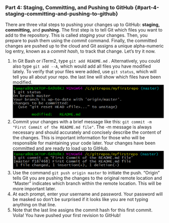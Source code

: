 ### Part 4: Staging, Committing, and Pushing to GitHub {#part-4-staging-committing-and-pushing-to-github}

There are three vital steps to pushing your changes up to GitHub: **staging, committing,** and **pushing.** The first step is to tell Git which files you want to add to the repository. This is called _staging_ your changes. Then, you prepare to push them using the _commit_ command. Finally, the committed changes are pushed up to the cloud and Git assigns a unique alpha-numeric log entry, known as a _commit hash_, to track that change. Let’s try it now.

1.  In Git Bash or iTerm2, type `git add README.md` . Alternatively, you could also type `git add --A`, which would add all files you have modified lately. To verify that your files were added, use `git status`, which will tell you all about your repo. the last line will show which files have been modified.
![](../assets/image09.png)
2.  Commit your changes with a brief message like this: `git commit -m "First Commit of the README.md file"`. The -m message is always necessary and should accurately and concisely describe the content of the changes. This is important information for those who will be responsible for maintaining your code later. Your changes have been committed and are ready to load up to GitHub.
![](../assets/image00.png)
3.  Use the command `git push origin master` to initiate the push. “Origin” tells Git you are pushing the changes to the original remote location and “Master” indicates which branch within the remote location. This will be more important later.
4.  At each prompt, enter your username and password. Your password will be masked so don’t be surprised if it looks like you are not typing anything on that line.
5.  Note that the last line assigns the commit hash for this first commit. Voila! You have pushed your first revision to GitHub!